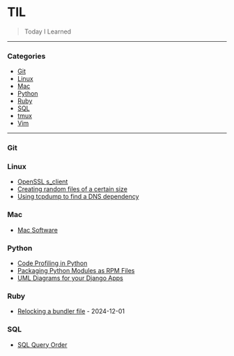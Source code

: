 # TIL

> Today I Learned

---

### Categories

* [Git](#git)
* [Linux](#linux)
* [Mac](#mac)
* [Python](#python)
* [Ruby](#ruby)
* [SQL](#sql)
* [tmux](#tmux)
* [Vim](#vim)

---

### Git 

### Linux

- [OpenSSL s_client](linux/openssl-sclient.md)
- [Creating random files of a certain size](linux/random-files-of-a-certain-size.md)
- [Using tcpdump to find a DNS dependency](linux/using-tcpdump-to-find-a-dns-dependency.md)

### Mac

- [Mac Software](mac/software.md)

### Python

- [Code Profiling in Python](python/code-profiling-in-python.md)
- [Packaging Python Modules as RPM Files](python/packaging-python-modules-as-rpm-files.md)
- [UML Diagrams for your Django Apps](python/uml-diagrams-django.md)

### Ruby
- [Relocking a bundler file](ruby/relocking-bundler.md) - 2024-12-01


### SQL

- [SQL Query Order](sql/query-order.md)

